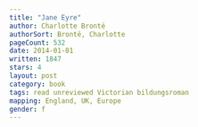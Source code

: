 ```yaml
---
title: "Jane Eyre"
author: Charlotte Brontë
authorSort: Brontë, Charlotte
pageCount: 532
date: 2014-01-01
written: 1847
stars: 4
layout: post
category: book
tags: read unreviewed Victorian bildungsroman
mapping: England, UK, Europe
gender: f
---
```

